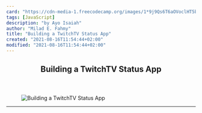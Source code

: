 ```yaml
---
card: "https://cdn-media-1.freecodecamp.org/images/1*9j9Qs6T6aOVoclHT5bKILw.jpeg"
tags: [JavaScript]
description: "by Ayo Isaiah"
author: "Milad E. Fahmy"
title: "Building a TwitchTV Status App"
created: "2021-08-16T11:54:44+02:00"
modified: "2021-08-16T11:54:44+02:00"
---
```

<div class="site-wrapper">
<main id="site-main" class="site-main outer">
<div class="inner">
<article class="post-full post tag-javascript tag-learning-to-code tag-front-end-development tag-programming tag-technology ">
<header class="post-full-header">
<h1 class="post-full-title">Building a TwitchTV Status App</h1>
</header>
<figure class="post-full-image">
<picture>
<source media="(max-width: 700px)" sizes="1px" srcset="data:image/gif;base64,R0lGODlhAQABAIAAAAAAAP///yH5BAEAAAAALAAAAAABAAEAAAIBRAA7 1w">
<source media="(min-width: 701px)" sizes="(max-width: 800px) 400px,
(max-width: 1170px) 700px,
1400px" srcset="https://cdn-media-1.freecodecamp.org/images/1*9j9Qs6T6aOVoclHT5bKILw.jpeg 300w,
https://cdn-media-1.freecodecamp.org/images/1*9j9Qs6T6aOVoclHT5bKILw.jpeg 600w,
https://cdn-media-1.freecodecamp.org/images/1*9j9Qs6T6aOVoclHT5bKILw.jpeg 1000w,
https://cdn-media-1.freecodecamp.org/images/1*9j9Qs6T6aOVoclHT5bKILw.jpeg 2000w">
<img onerror="this.style.display='none'" src="https://cdn-media-1.freecodecamp.org/images/1*9j9Qs6T6aOVoclHT5bKILw.jpeg" alt="Building a TwitchTV Status App">
</picture>
</figure>
<section class="post-full-content">
<div class="post-content medium-migrated-article">
</div>
<hr>
</section>
</article>
</div>
</main>
</div>
<!-- Google Tag Manager (noscript) -->
<!-- End Google Tag Manager (noscript) -->
